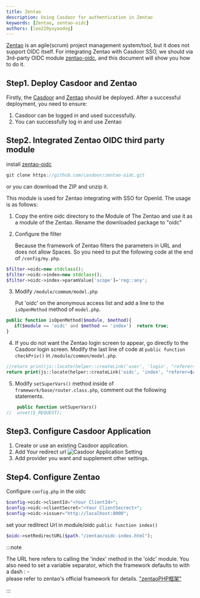 ```yaml
---
title: Zentao
description: Using Casdoor for authentication in Zentao
keywords: [Zentao, zentao-oidc]
authors: [leo220yuyaodog]
---
```


[Zentao](https://www.zentao.pm/) is an agile(scrum) project management system/tool, but it does not support OIDC itself. 
For integrating Zentao with Casdoor SSO, we should via 3rd-party OIDC module 
[zentao-oidc](https://github.com/casdoor/zentao-oidc), and this document will show you how to do it.

## Step1. Deploy Casdoor and Zentao

Firstly, the [Casdoor](/docs/basic/server-installation) and 
[Zentao](https://www.zentao.pm/download/zentao-community-edition-release-164-1100.html) should be deployed.
After a successful deployment, you need to ensure:

1. Casdoor can be logged in and used successfully.
2. You can successfully log in and use Zentao

## Step2. Integrated Zentao OIDC third party module

install [zentao-oidc](https://github.com/casdoor/zentao-oidc)

```java
git clone https://github.com/casdoor/zentao-oidc.git
```

or you can download the ZIP and unzip it.

This module is used for Zentao integrating with SSO for OpenId. The usage is as follows:

1. Copy the entire oidc directory to the Module of The Zentao and use it as a module of the Zentao.
Rename the downloaded package to "oidc"

2. Configure the filter

   Because the framework of Zentao filters the parameters in URL and does not allow Spaces.
So you need to put the following code at the end of `/config/my.php`.

 ```php
 $filter->oidc=new stdclass();
 $filter->oidc->index=new stdclass();
 $filter->oidc->index->paramValue['scope']='reg::any';
 ```

3. Modify `/module/commom/model.php`

   Put 'oidc' on the anonymous access list and add a line to the `isOpenMethod` method of `model.php`.

```php
public function isOpenMethod($module, $method){        
   if($module == 'oidc' and $method == 'index')  return true; 
}
```

4. If you do not want the Zentao login screen to appear, go directly to the Casdoor login screen.
   Modify the last line of code at `public function checkPriv()` in `/module/common/model.php`.

```php
//return print(js::locate(helper::createLink('user', 'login', "referer=$referer")));
return print(js::locate(helper::createLink('oidc', 'index', "referer=$referer")));
```

5. Modify `setSuperVars()` method inside of `framework/base/router.class.php`, 
comment out the following statements.

```php
    public function setSuperVars()
//  unset($_REQUEST);
```

## Step3. Configure Casdoor Application

1. Create or use an existing Casdoor application.
2. Add Your redirect url
   ![Casdoor Application Setting](/img/integration/php/zentao/clientId.png)
3. Add provider you want and supplement other settings.

## Step4. Configure Zentao

Configure `config.php` in the oidc

```php
$config->oidc->clientId="<Your ClientId>";
$config->oidc->clientSecret="<Your ClientSecrect>";
$config->oidc->issuer="http://localhost:8000";
```

set your reditrect Url in module/oidc `public function index()`

```php
$oidc->setRedirectURL($path."/zentao/oidc-index.html");
```

:::note

The URL here refers to calling the 'index' method in the 'oidc' module. You also need to set a variable separator, 
which the framework defaults to with a dash : -  
please refer to zentao's official framework for details. 
["zentaoPHP框架"](https://devel.easycorp.cn/book/zentaophphelp/about-10.html)

:::

